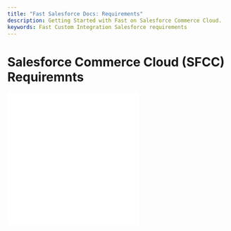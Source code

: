 ```yaml
---
title: "Fast Salesforce Docs: Requirements"
description: Getting Started with Fast on Salesforce Commerce Cloud.
keywords: Fast Custom Integration Salesforce requirements
---
```


# Salesforce Commerce Cloud (SFCC) Requiremnts

<embed src="/reusables/for-developers/_platform_ecommerce_all_fast_access_requirement.md" />

<embed src="/reusables/for-developers/_platform_sfcc_requirements.md" />
